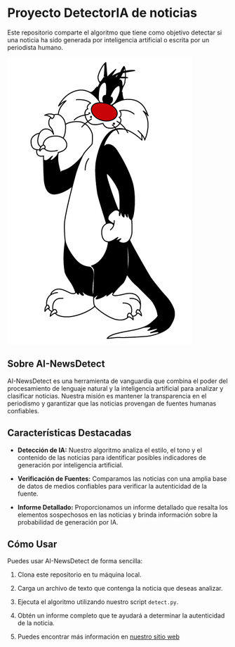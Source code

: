 # Proyecto DetectorIA de noticias

Este repositorio comparte el algoritmo que tiene como objetivo detectar si una noticia ha sido generada por inteligencia artificial o escrita por un periodista humano. 

![imagen](./utils/looney2.jpg)

## Sobre AI-NewsDetect

AI-NewsDetect es una herramienta de vanguardia que combina el poder del procesamiento de lenguaje natural y la inteligencia artificial para analizar y clasificar noticias. Nuestra misión es mantener la transparencia en el periodismo y garantizar que las noticias provengan de fuentes humanas confiables.

## Características Destacadas

- **Detección de IA:** Nuestro algoritmo analiza el estilo, el tono y el contenido de las noticias para identificar posibles indicadores de generación por inteligencia artificial.

- **Verificación de Fuentes:** Comparamos las noticias con una amplia base de datos de medios confiables para verificar la autenticidad de la fuente.

- **Informe Detallado:** Proporcionamos un informe detallado que resalta los elementos sospechosos en las noticias y brinda información sobre la probabilidad de generación por IA.

## Cómo Usar

Puedes usar AI-NewsDetect de forma sencilla:

1. Clona este repositorio en tu máquina local.

2. Carga un archivo de texto que contenga la noticia que deseas analizar.

3. Ejecuta el algoritmo utilizando nuestro script `detect.py`.

4. Obtén un informe completo que te ayudará a determinar la autenticidad de la noticia.

5. Puedes encontrar más información en [nuestro sitio web](www.google.com)




